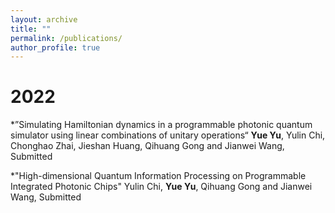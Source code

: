 ```yaml
---
layout: archive
title: ""
permalink: /publications/
author_profile: true
---
```


2022
======
*”Simulating Hamiltonian dynamics in a programmable photonic quantum simulator using linear combinations of unitary operations“ **Yue Yu**, Yulin Chi, Chonghao Zhai, Jieshan Huang, Qihuang Gong and Jianwei Wang, Submitted

*"High-dimensional Quantum Information Processing on Programmable Integrated Photonic Chips" Yulin Chi, **Yue Yu**, Qihuang Gong and Jianwei Wang, Submitted
